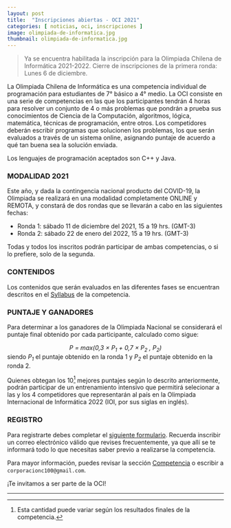 ```yaml
---
layout: post
title:  "Inscripciones abiertas - OCI 2021"
categories: [ noticias, oci, inscripciones ]
image: olimpiada-de-informatica.jpg
thumbnail: olimpiada-de-informatica.jpg
---
```


> Ya se encuentra habilitada la inscripción para la Olimpiada Chilena de Informática 2021-2022. Cierre de inscripciones de la primera ronda: Lunes 6 de diciembre.

La Olimpiada Chilena de Informática es una competencia individual de programación para estudiantes de 7° básico a 4° medio. La OCI consiste en una serie de competencias en las que los participantes tendrán 4 horas para resolver un conjunto de 4 o más problemas que pondrán a prueba sus conocimientos de Ciencia de la Computación, algoritmos, lógica, matemática, técnicas de programación, entre otros. Los competidores deberán escribir programas que solucionen los problemas, los que serán evaluados a través de un sistema online, asignando puntaje de acuerdo a qué tan buena sea la solución enviada.

Los lenguajes de programación aceptados son C++ y Java.

### MODALIDAD 2021
Este año, y dada la contingencia nacional producto del COVID-19, la Olimpiada se realizará en una modalidad completamente ONLINE y REMOTA, y constará de dos rondas que se llevarán a cabo en las siguientes fechas:

* Ronda 1: sábado 11 de diciembre del 2021, 15 a 19 hrs. (GMT-3)
* Ronda 2: sábado 22 de enero del 2022, 15 a 19 hrs. (GMT-3)

Todas y todos los inscritos podrán participar de ambas competencias, o si lo prefiere, solo de la segunda.

### CONTENIDOS
Los contenidos que serán evaluados en las diferentes fases se encuentran descritos en el [Syllabus](https://github.com/OCIoficial/syllabus/releases/download/v2021/oci-syllabus.pdf) de la competencia.


### PUNTAJE Y GANADORES
Para determinar a los ganadores de la Olimpiada Nacional se considerará el puntaje final obtenido por cada participante, calculado como sigue:

*<center>P = max(0,3 × P<sub>1</sub> + 0,7 × P<sub>2</sub> , P<sub>2</sub>)</center>*
siendo *P<sub>1</sub>* el puntaje obtenido en la ronda 1 y *P<sub>2</sub>* el puntaje obtenido en la ronda 2.

Quienes obtegan los 10[^*] mejores puntajes según lo descrito anteriormente, podrán participar de un entrenamiento intensivo que permitirá selecionar a las y los 4 competidores que representarán al país en la Olimpiada Internacional de Informática 2022 (IOI, por sus siglas en inglés).

### REGISTRO
Para registrarte debes completar el [siguiente formulario](https://bit.ly/OCI_2021). Recuerda inscribir un correo electrónico válido que revises frecuentemente, ya que allí se te informará todo lo que necesitas saber previo a realizarse la competencia.

Para mayor información, puedes revisar la sección [Competencia](/competencia) o escribir a `corporacionc100@gmail.com`.


¡Te invitamos a ser parte de la OCI!

---------------------------------
[^*]: Esta cantidad puede variar según los resultados finales de la competencia.

